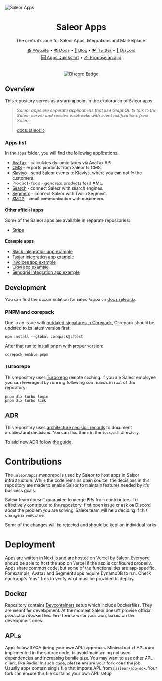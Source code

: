 ![Saleor Apps](https://user-images.githubusercontent.com/44495184/208925145-78c5022c-1a6c-4f2c-8f4f-7500e7afcaf0.png)

<div align="center">
  <h1>Saleor Apps</h1>
</div>

<div align="center">
  <p>The central space for Saleor Apps, Integrations and Marketplace.
</div>

<div align="center">
  <a href="https://saleor.io/">🏠 Website</a>
  <span> • </span>
  <a href="https://docs.saleor.io/docs/3.x">📚 Docs</a>
  <span> • </span>
  <a href="https://saleor.io/blog/">📰 Blog</a>
  <span> • </span>
  <a href="https://twitter.com/getsaleor">🐦 Twitter</a>
  <span> • </span>
  <a href="https://discord.gg/unUfh24R6d">💬 Discord</a>
</div>

<div align="center">
  <a href="https://docs.saleor.io/docs/3.x/developer/extending/apps/quickstart/getting-started">🆕 Apps Quickstart</a>
  <span> • </span>
  <a href="https://github.com/saleor/apps/discussions/categories/integrations-features">✍️ Propose an app</a>
</div>

<br/>
<div align="center">
  
[![Discord Badge](https://dcbadge.vercel.app/api/server/unUfh24R6d)](https://discord.gg/unUfh24R6d)

</div>

## Overview

This repository serves as a starting point in the exploration of Saleor apps.

> _Saleor apps are separate applications that use GraphQL to talk to the Saleor server and receive webhooks with event notifications from Saleor._
>
> [docs.saleor.io](https://docs.saleor.io/docs/3.x/developer/extending/apps/key-concepts)

### Apps list

In the `apps` folder, you will find the following applications:

- [AvaTax](./apps/avatax) - calculates dynamic taxes via AvaTax API.
- [CMS](./apps/cms) - exports products from Saleor to CMS.
- [Klaviyo](./apps/klaviyo) - send Saleor events to Klaviyo, where you can notify the customers.
- [Products feed](./apps/products-feed) - generate products feed XML.
- [Search](./apps/search) - connect Saleor with search engines.
- [Segment](./apps/segment/) - connect Saleor with Twilio Segment.
- [SMTP](./apps/smtp) - email communication with customers.

#### Other official apps

Some of the Saleor apps are available in separate repositories:

- [Stripe](https://github.com/saleor/saleor-app-payment-stripe)

#### Example apps

- [Slack integration app example](https://github.com/saleor/example-slack-app)
- [Taxjar integration app example](https://github.com/saleor/example-app-taxjar)
- [Invoices app example](https://github.com/saleor/example-app-invoices)
- [CRM app example](https://github.com/saleor/example-app-crm)
- [Sendgrid integration app example](https://github.com/saleor/example-app-sendgrid)

## Development

You can find the documentation for saleor/apps on [docs.saleor.io](https://docs.saleor.io/docs/3.x/developer/app-store/development).

### PNPM and corepack

Due to an issue with [outdated signatures in Corepack](https://github.com/nodejs/corepack/issues/612), Corepack should be updated to its latest version first:

```shell
npm install --global corepack@latest
```

After that run to install pnpm with proper version:

```shell
corepack enable pnpm
```

### Turborepo

This repository uses [Turborepo](https://turbo.build/) remote caching. If you are Saleor employee you can leverage it by running following commands in root of this repository:

```shell
pnpm dlx turbo login
pnpm dlx turbo link
```

## ADR

This repository uses [architecture decision records](https://cognitect.com/blog/2011/11/15/documenting-architecture-decisions) to document architectural decisions. You can find them in the `docs/adr` directory.

To add new ADR follow [the guide](https://github.com/npryce/adr-tools).

# Contributions

The `saleor/apps` monorepo is used by Saleor to host apps in Saleor infrastructure. While the code remains open source, the decisions in this repository are made to enable Saleor to maintain features needed by it's business goals. 

Saleor team doesn't guarantee to merge PRs from contributors. To effectively contribute to the repository, first open issue or ask on Discord about the problem you are solving. Saleor team will help deciding if this change is welcome.

Some of the changes will be rejected and should be kept on individual forks

# Deployment

Apps are written in Next.js and are hosted on Vercel by Saleor. Everyone should be able to host the app on Vercel if the app is configured properly. Apps share common code, but some of the functionalities are app-specific. For example, Avatax and Segment apps require DynamoDB to run. Check each app's "env" files to verify what must be provided to deploy.

## Docker

Repository contains [Devcontainers](https://containers.dev/) setup which include Dockerfiles. They are meant for development. At the moment Saleor doesn't provide official production dockerfiles. Feel free to write your own, based on the development ones.

## APLs

Apps follow BYOA (bring your own APL) approach. Minimal set of APLs are implemented in the source code, to avoid maintaining not used dependencies and increasing bundle size. You may want to use other APL client, like Redis. In such case, please ensure your fork does the job. Usually apps contain single file that imports APL from `@saleor/app-sdk`. Your fork can ensure this file contains your own APL setup

